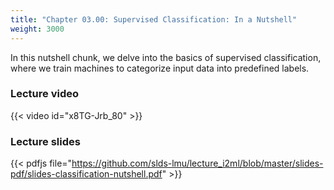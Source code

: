 ```yaml
---
title: "Chapter 03.00: Supervised Classification: In a Nutshell"
weight: 3000
---
```

In this nutshell chunk, we delve into the basics of supervised classification, where we train machines to categorize input data into predefined labels.

<!--more-->

### Lecture video

{{< video id="x8TG-Jrb_80" >}}

### Lecture slides

{{< pdfjs file="https://github.com/slds-lmu/lecture_i2ml/blob/master/slides-pdf/slides-classification-nutshell.pdf" >}}
